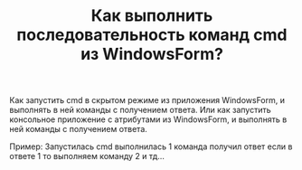 ﻿---
title: "Как выполнить последовательность команд cmd из WindowsForm?"
se.owner.user_id: 336698
se.owner.display_name: "Иван"
se.owner.link: "https://ru.stackoverflow.com/users/336698/%d0%98%d0%b2%d0%b0%d0%bd"
se.link: "https://ru.stackoverflow.com/questions/977121/%d0%9a%d0%b0%d0%ba-%d0%b2%d1%8b%d0%bf%d0%be%d0%bb%d0%bd%d0%b8%d1%82%d1%8c-%d0%bf%d0%be%d1%81%d0%bb%d0%b5%d0%b4%d0%be%d0%b2%d0%b0%d1%82%d0%b5%d0%bb%d1%8c%d0%bd%d0%be%d1%81%d1%82%d1%8c-%d0%ba%d0%be%d0%bc%d0%b0%d0%bd%d0%b4-cmd-%d0%b8%d0%b7-windowsform"
se.question_id: 977121
se.post_type: question
se.score: 1
---
<p>Как запустить cmd в скрытом режиме из приложения WindowsForm, и выполнять в ней команды с получением ответа.
Или как запустить консольное приложение с атрибутами из WindowsForm, и выполнять в ней команды с получением ответа.</p>

<p>Пример: Запустилась cmd
выполнилась 1 команда
получил ответ
если в ответе 1 то
выполняем команду 2
и тд…</p>
